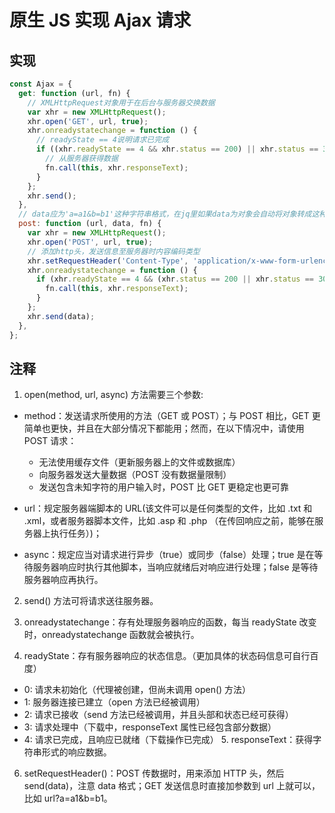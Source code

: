 # 原生 JS 实现 Ajax 请求

## 实现

```js
const Ajax = {
  get: function (url, fn) {
    // XMLHttpRequest对象用于在后台与服务器交换数据
    var xhr = new XMLHttpRequest();
    xhr.open('GET', url, true);
    xhr.onreadystatechange = function () {
      // readyState == 4说明请求已完成
      if ((xhr.readyState == 4 && xhr.status == 200) || xhr.status == 304) {
        // 从服务器获得数据
        fn.call(this, xhr.responseText);
      }
    };
    xhr.send();
  },
  // data应为'a=a1&b=b1'这种字符串格式，在jq里如果data为对象会自动将对象转成这种字符串格式
  post: function (url, data, fn) {
    var xhr = new XMLHttpRequest();
    xhr.open('POST', url, true);
    // 添加http头，发送信息至服务器时内容编码类型
    xhr.setRequestHeader('Content-Type', 'application/x-www-form-urlencoded');
    xhr.onreadystatechange = function () {
      if (xhr.readyState == 4 && (xhr.status == 200 || xhr.status == 304)) {
        fn.call(this, xhr.responseText);
      }
    };
    xhr.send(data);
  },
};
```

## 注释

1. open(method, url, async) 方法需要三个参数:

- method：发送请求所使用的方法（GET 或 POST）；与 POST 相比，GET 更简单也更快，并且在大部分情况下都能用；然而，在以下情况中，请使用 POST 请求：

  - 无法使用缓存文件（更新服务器上的文件或数据库）
  - 向服务器发送大量数据（POST 没有数据量限制）
  - 发送包含未知字符的用户输入时，POST 比 GET 更稳定也更可靠

- url：规定服务器端脚本的 URL(该文件可以是任何类型的文件，比如 .txt 和 .xml，或者服务器脚本文件，比如 .asp 和 .php （在传回响应之前，能够在服务器上执行任务）)；

- async：规定应当对请求进行异步（true）或同步（false）处理；true 是在等待服务器响应时执行其他脚本，当响应就绪后对响应进行处理；false 是等待服务器响应再执行。

2. send() 方法可将请求送往服务器。

3. onreadystatechange：存有处理服务器响应的函数，每当 readyState 改变时，onreadystatechange 函数就会被执行。

4. readyState：存有服务器响应的状态信息。（更加具体的状态码信息可自行百度）

- 0: 请求未初始化（代理被创建，但尚未调用 open() 方法）
- 1: 服务器连接已建立（open 方法已经被调用）
- 2: 请求已接收（send 方法已经被调用，并且头部和状态已经可获得）
- 3: 请求处理中（下载中，responseText 属性已经包含部分数据）
- 4: 请求已完成，且响应已就绪（下载操作已完成） 5. responseText：获得字符串形式的响应数据。

6. setRequestHeader()：POST 传数据时，用来添加 HTTP 头，然后 send(data)，注意 data 格式；GET 发送信息时直接加参数到 url 上就可以，比如 url?a=a1&b=b1。
